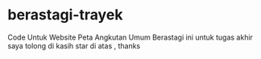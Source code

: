 # berastagi-trayek
Code Untuk Website Peta  Angkutan Umum Berastagi
ini untuk tugas akhir saya tolong di kasih star di atas , thanks
